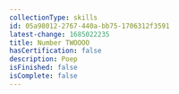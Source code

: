 ```yaml
---
collectionType: skills
id: 05a98012-2767-440a-bb75-1706312f3591
latest-change: 1685022235
title: Number TWOOOO
hasCertification: false
description: Poep
isFinished: false
isComplete: false
---
```

